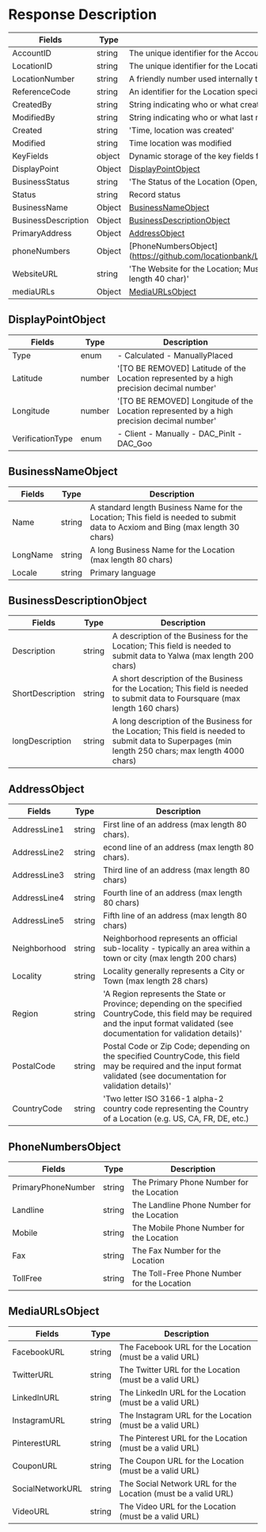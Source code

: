 <h1>Response Description</h1>

| Fields         | Type   | Description                                                                                              |
|----------------|--------|----------------------------------------------------------------------------------------------------------|
| AccountID      | string | The unique identifier for the Account                                                                    |
| LocationID     | string | The unique identifier for the Location (auto-generated)                                                  |
| LocationNumber | string | A friendly number used internally to reference the specified Location                                    |
| ReferenceCode  | string | An identifier for the Location specified by the user of the API                                          |
| CreatedBy      | string | String indicating who or what created the Location                                                       |
| ModifiedBy     | string | String indicating who or what last modified the Location                                                 |
| Created        | string | 'Time, location was created'                                                                             |
| Modified       | string | Time location was modified                                                                               |
| KeyFields      | object | Dynamic storage of the key fields for the location or custom data which is used by specific applications |
| DisplayPoint     | Object | [DisplayPointObject](https://github.com/locationbank/LocationPublicApi/blob/main/ResponseDescription.md#displaypointobject) |  
| BusinessStatus | string | 'The Status of the Location (Open, Closed, TemporarilyClosed)'                                                                 |
| Status         | string | Record status                                                                                                                  |
| BusinessName   | Object | [BusinessNameObject](https://github.com/locationbank/LocationPublicApi/blob/main/ResponseDescription.md#businessnameobject) |   
| BusinessDescription | Object | [BusinessDescriptionObject](https://github.com/locationbank/LocationPublicApi/blob/main/ResponseDescription.md#businessdescriptionobject-)                                                       |
| PrimaryAddress | Object | [AddressObject](https://github.com/locationbank/LocationPublicApi/blob/main/ResponseDescription.md#addressobject-)  
| phoneNumbers        | Object | [PhoneNumbersObject] (https://github.com/locationbank/LocationPublicApi/blob/main/ResponseDescription.md#PhoneNumbersObject-)                                                                                                              |
| WebsiteURL          | string | 'The Website for the Location; Must be a valid URL with only sub, main, and top-level domain information (max length 40 char)' |
| mediaURLs           | Object | [MediaURLsObject](https://github.com/locationbank/LocationPublicApi/blob/main/ResponseDescription.md#MediaURLsObject-)                                                                                                                |

<h2>DisplayPointObject</h2>

| Fields         | Type   | Description                                                                                              |
|----------------|--------|----------------------------------------------------------------------------------------------------------|                                   
| Type             | enum   | - Calculated -  ManuallyPlaced                                                                       |
| Latitude         | number | '[TO BE REMOVED] Latitude of the Location represented by a high precision decimal number'            |
| Longitude        | number | '[TO BE REMOVED] Longitude of the Location represented by a high precision decimal number'           |
| VerificationType | enum   | - Client - Manually - DAC_PinIt - DAC_Goo


<h2>BusinessNameObject </h2>

| Fields         | Type   | Description                                                                                              |
|----------------|--------|----------------------------------------------------------------------------------------------------------|                                   
| Name           | string | A standard length Business Name for the Location; This field is needed to submit data to Acxiom and Bing (max length 30 chars) |
| LongName       | string | A long Business Name for the Location (max length 80 chars)                                                                    |
| Locale         | string | Primary language 


  <h2>BusinessDescriptionObject </h2>
  
| Fields         | Type   | Description                                                                                              |
|----------------|--------|----------------------------------------------------------------------------------------------------------|                                   
| Description         | string | A description of the Business for the Location; This field is needed to submit data to Yalwa (max length 200 chars)                                  |
| ShortDescription    | string | A short description of the Business for the Location; This field is needed to submit data to Foursquare (max length 160 chars)                       |
| longDescription     | string | A long description of the Business for the Location; This field is needed to submit data to Superpages (min length 250 chars; max length 4000 chars) |


  <h2>AddressObject </h2>
  
| Fields         | Type   | Description                                                                                              |
|----------------|--------|----------------------------------------------------------------------------------------------------------|                                   
| AddressLine1   | string | First line of an address (max length 80 chars).                                                                                                                                           |
| AddressLine2   | string | econd line of an address (max length 80 chars).                                                                                                                                           |
| AddressLine3   | string | Third line of an address (max length 80 chars)                                                                                                                                            |
| AddressLine4   | string | Fourth line of an address (max length 80 chars)                                                                                                                                           |
| AddressLine5   | string | Fifth line of an address (max length 80 chars)                                                                                                                                            |
| Neighborhood   | string |  Neighborhood represents an official sub-locality - typically an area within a town or city (max length 200 chars)                                                                        |
| Locality       | string |  Locality generally represents a City or Town (max length 28 chars)                                                                                                                       |
| Region         | string | 'A Region represents the State or Province; depending on the specified CountryCode, this field may be required and the input format validated (see documentation for validation details)' |
| PostalCode     | string |  Postal Code or Zip Code; depending on the specified CountryCode, this field may be required and the input format validated (see documentation for validation details)'                   |
| CountryCode    | string | 'Two letter ISO 3166-1 alpha-2 country code representing the Country of a Location (e.g. US, CA, FR, DE, etc.)                                                                            |


  <h2>PhoneNumbersObject </h2>
  
  | Fields         | Type   | Description                                                                                              |
|----------------|--------|----------------------------------------------------------------------------------------------------------|    
|  PrimaryPhoneNumber | string | The Primary Phone Number for the Location                                                                                      |
| Landline            | string | The Landline Phone Number for the Location                                                                                     |
| Mobile              | string | The Mobile Phone Number for the Location                                                                                       |
| Fax                 | string | The Fax Number for the Location                                                                                                |
| TollFree            | string | The Toll-Free Phone Number for the Location                                                                                    |


  <h2>MediaURLsObject  </h2>
  
  | Fields         | Type   | Description                                                                                              |
|----------------|--------|----------------------------------------------------------------------------------------------------------|    
| FacebookURL         | string | The Facebook URL for the Location (must be a valid URL)                                                                        |
| TwitterURL          | string | The Twitter URL for the Location (must be a valid URL)                                                                         |
| LinkedInURL         | string | The LinkedIn URL for the Location (must be a valid URL)                                                                        |
| InstagramURL        | string | The Instagram URL for the Location (must be a valid URL)                                                                       |
| PinterestURL        | string | The Pinterest URL for the Location (must be a valid URL)                                                                       |
| CouponURL           | string | The Coupon URL for the Location (must be a valid URL)                                                                          |
| SocialNetworkURL    | string | The Social Network URL for the Location (must be a valid URL)                                                                  |
| VideoURL            | string | The Video URL for the Location (must be a valid URL)                                                                           |
